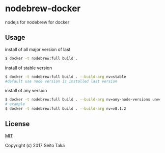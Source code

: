 nodebrew-docker
===============

nodejs for nodebrew for docker

## Usage

install of all major version of last
```bash
$ docker -t nodebrew:full build .
```

install of stable version
```bash
$ docker -t nodebrew:full build . --build-arg nv=stable
#default use node version is installed last version
```

install of any version
```bash
$ docker -t nodebrew:full build . --build-arg nv=any-node-versions unv=use-node-version
# example
$ docker -t nodebrew:full build . --build-arg nv=v8.1.2
```

## License

[MIT](http://opensource.org/licenses/MIT)

Copyright (c) 2017 Seito Taka


